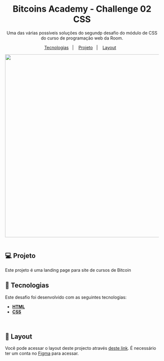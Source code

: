 <h1 align="center">Bitcoins Academy - Challenge 02 CSS</h1>

<p align="center">
 Uma das várias possíveis soluções do segundp desafio do módulo de CSS do curso de programação web da Room.
</p>

<p align="center">
  <a href="#-tecnologias">Tecnologias</a>&nbsp;&nbsp;&nbsp;|&nbsp;&nbsp;&nbsp;
  <a href="#-projeto">Projeto</a>&nbsp;&nbsp;&nbsp;|&nbsp;&nbsp;&nbsp;
  <a href="#-layout">Layout</a>&nbsp;&nbsp;&nbsp;
</p>


<div align="center">

<img height="600" src="https://user-images.githubusercontent.com/98264322/229157270-1c4665b1-8c88-436b-b423-38b2f8615a37.png"/>



</div>

<br> 


## 💻 Projeto
Este projeto é uma landing page para site de cursos de Bitcoin

## 🚀 Tecnologias

Este desafio foi desenvolvido com as seguintes tecnologias:

- <span>[**HTML**](https://www.w3schools.com/html/)</span>
- <span>[**CSS**](https://www.w3schools.com/css/)</span>


<br> 

## 🔖 Layout
Você pode acessar o layout deste projecto através [deste link](https://www.figma.com/community/file/1223495853380336575/BitCoins-Academy). É necessário ter um conta no  [Figma](https://figma.com) para acessar.


